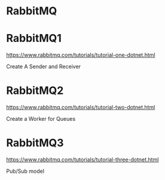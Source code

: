 # RabbitMQ

# RabbitMQ1

https://www.rabbitmq.com/tutorials/tutorial-one-dotnet.html

Create A Sender and Receiver

# RabbitMQ2

https://www.rabbitmq.com/tutorials/tutorial-two-dotnet.html

Create a Worker for Queues

# RabbitMQ3

https://www.rabbitmq.com/tutorials/tutorial-three-dotnet.html

Pub/Sub model
